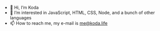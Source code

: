 - 👋 Hi, I’m Koda
- 👀 I’m interested in JavaScript, HTML, CSS, Node, and a bunch of other languages
- 📫 How to reach me, my e-mail is me@koda.life 
